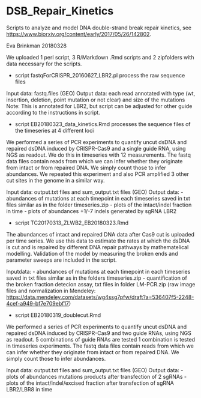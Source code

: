 # DSB_Repair_Kinetics
Scripts to analyze and model DNA double-strand break repair kinetics, see <https://www.biorxiv.org/content/early/2017/05/26/142802>.

Eva Brinkman 20180328


We uploaded 1 perl script, 3 R/Markdown .Rmd scripts and 2 zipfolders with data necessary for the scripts.

- script fastqForCRISPR_20160627_LBR2.pl process the raw sequence files 

Input data: 	fastq.files (GEO)
Output data:	each read annotated with type (wt, insertion, deletion, point mutation or not clear) and size of the mutations
Note:		This is annotated for LBR2, but script can be adjusted for other guide according to the instructions in script.

 
- script EB20180323_data_kinetics.Rmd processes the sequence files of the timeseries at 4 different loci

We performed a series of PCR experiments to quantify uncut dsDNA and repaired dsDNA induced by CRISPR-Cas9 and a single guide RNA, using NGS as readout. 
We do this in timeseries with 12 measurements. The fastq data files contain reads from which we can infer whether they originate from intact or from repaired DNA. We simply count those to infer abundances.
We repeated this experiment and also PCR amplified 3 other cut sites in the genome in a similar way.

Input data: 	output.txt files  and sum_output.txt files (GEO)
Output data: 	- abundances of mutations at each timepoint in each timeseries saved in txt files similar as in the folder timeseries.zip
		- plots of the intact/indel fraction in time
		- plots of abundances +1/-7 indels generated by sgRNA LBR2


- script TC20170313_ZLWB2_EB20180323.Rmd

The abundances of intact and repaired DNA data after Cas9 cut is uploaded per time series. 
We use this data to estimate the rates at which the dsDNA is cut and is repaired by different DNA repair pathways by mathematelical modelling.
Validation of the model by measuring the broken ends and parameter sweeps are included in the script.

Inputdata: 	- abundances of mutations at each timepoint in each timeseries saved in txt files similar as in the folders timeseries.zip
		- quantification of the broken fraction detecion assay, txt files in folder LM-PCR.zip (raw image files and normalization in Mendeley: https://data.mendeley.com/datasets/wg4ssg7pfw/draft?a=536407f5-2248-4cef-a949-bf7e709ebf17)  



- script EB20180319_doublecut.Rmd

We performed a series of PCR experiments to quantify uncut dsDNA and repaired dsDNA induced by CRISPR-Cas9 and two guide RNAs, using NGS as readout. 
5 combinations of guide RNAs are tested
1 combination is tested in timeseries experiments.
The fastq data files contain reads from which we can infer whether they originate from intact or from repaired DNA. We simply count those to infer abundances.

Input data: 	output.txt files  and sum_output.txt files (GEO)
Output data: 	- plots of abundances mutations products after transfection of 2 sgRNAs
		- plots of the intact/indel/excised fraction after transfection of sgRNA LBR2/LBR8 in time
